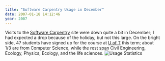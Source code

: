 ```yaml
---
title: "Software Carpentry Usage in December"
date: 2007-01-18 14:12:46
year: 2007
---
```

Visits to the <a href="http://swc.scipy.org">Software Carpentry</a> site were down quite a bit in December; I had expected a drop because of the holiday, but not this large.  On the bright side, 47 students have signed up for the course at <a href="http://www.utoronto.ca">U of T</a> this term; about 1/3 are from Computer Science, while the rest span Civil Engineering, Ecology, Physics, Ecology, and the life sciences.
<img alt="Usage Statistics" id="image784" src="{{site.github.url}}/files/2007/01/usage.PNG" />

